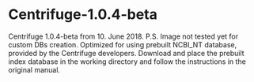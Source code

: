 # Centrifuge-1.0.4-beta
Centrifuge 1.0.4-beta from 10. June 2018.
P.S. Image not tested yet for custom DBs creation.
Optimized for using prebuilt NCBI_NT database, provided by the Centrifuge developers.
Download and place the prebuilt index database in the working directory and follow the instructions in the original manual.




